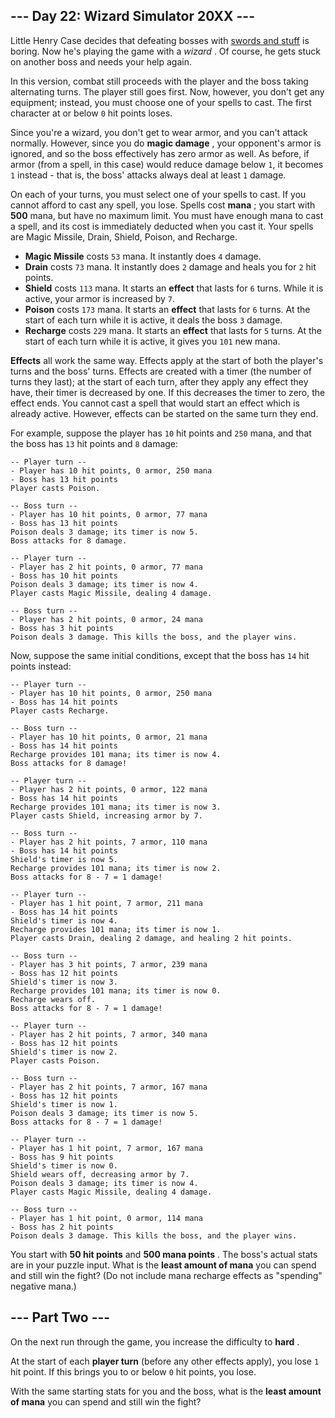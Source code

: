 ## --- Day 22: Wizard Simulator 20XX ---
Little Henry Case decides that defeating bosses with  [swords and stuff](21)  is boring.  Now he's playing the game with a  *wizard* .  Of course, he gets stuck on another boss and needs your help again.

In this version, combat still proceeds with the player and the boss taking alternating turns.  The player still goes first.  Now, however, you don't get any equipment; instead, you must choose one of your spells to cast.  The first character at or below `0` hit points loses.

Since you're a wizard, you don't get to wear armor, and you can't attack normally.  However, since you do  **magic damage** , your opponent's armor is ignored, and so the boss effectively has zero armor as well.  As before, if armor (from a spell, in this case) would reduce damage below `1`, it becomes `1` instead - that is, the boss' attacks always deal at least `1` damage.

On each of your turns, you must select one of your spells to cast.  If you cannot afford to cast any spell, you lose.  Spells cost  **mana** ; you start with  **500**  mana, but have no maximum limit.  You must have enough mana to cast a spell, and its cost is immediately deducted when you cast it.  Your spells are Magic Missile, Drain, Shield, Poison, and Recharge.


-  **Magic Missile**  costs `53` mana.  It instantly does `4` damage.
-  **Drain**  costs `73` mana.  It instantly does `2` damage and heals you for `2` hit points.
-  **Shield**  costs `113` mana.  It starts an  **effect**  that lasts for `6` turns.  While it is active, your armor is increased by `7`.
-  **Poison**  costs `173` mana.  It starts an  **effect**  that lasts for `6` turns.  At the start of each turn while it is active, it deals the boss `3` damage.
-  **Recharge**  costs `229` mana.  It starts an  **effect**  that lasts for `5` turns.  At the start of each turn while it is active, it gives you `101` new mana.

 **Effects**  all work the same way.  Effects apply at the start of both the player's turns and the boss' turns.  Effects are created with a timer (the number of turns they last); at the start of each turn, after they apply any effect they have, their timer is decreased by one.  If this decreases the timer to zero, the effect ends.  You cannot cast a spell that would start an effect which is already active.  However, effects can be started on the same turn they end.

For example, suppose the player has `10` hit points and `250` mana, and that the boss has `13` hit points and `8` damage:

```
-- Player turn --
- Player has 10 hit points, 0 armor, 250 mana
- Boss has 13 hit points
Player casts Poison.

-- Boss turn --
- Player has 10 hit points, 0 armor, 77 mana
- Boss has 13 hit points
Poison deals 3 damage; its timer is now 5.
Boss attacks for 8 damage.

-- Player turn --
- Player has 2 hit points, 0 armor, 77 mana
- Boss has 10 hit points
Poison deals 3 damage; its timer is now 4.
Player casts Magic Missile, dealing 4 damage.

-- Boss turn --
- Player has 2 hit points, 0 armor, 24 mana
- Boss has 3 hit points
Poison deals 3 damage. This kills the boss, and the player wins.
```
Now, suppose the same initial conditions, except that the boss has `14` hit points instead:

```
-- Player turn --
- Player has 10 hit points, 0 armor, 250 mana
- Boss has 14 hit points
Player casts Recharge.

-- Boss turn --
- Player has 10 hit points, 0 armor, 21 mana
- Boss has 14 hit points
Recharge provides 101 mana; its timer is now 4.
Boss attacks for 8 damage!

-- Player turn --
- Player has 2 hit points, 0 armor, 122 mana
- Boss has 14 hit points
Recharge provides 101 mana; its timer is now 3.
Player casts Shield, increasing armor by 7.

-- Boss turn --
- Player has 2 hit points, 7 armor, 110 mana
- Boss has 14 hit points
Shield's timer is now 5.
Recharge provides 101 mana; its timer is now 2.
Boss attacks for 8 - 7 = 1 damage!

-- Player turn --
- Player has 1 hit point, 7 armor, 211 mana
- Boss has 14 hit points
Shield's timer is now 4.
Recharge provides 101 mana; its timer is now 1.
Player casts Drain, dealing 2 damage, and healing 2 hit points.

-- Boss turn --
- Player has 3 hit points, 7 armor, 239 mana
- Boss has 12 hit points
Shield's timer is now 3.
Recharge provides 101 mana; its timer is now 0.
Recharge wears off.
Boss attacks for 8 - 7 = 1 damage!

-- Player turn --
- Player has 2 hit points, 7 armor, 340 mana
- Boss has 12 hit points
Shield's timer is now 2.
Player casts Poison.

-- Boss turn --
- Player has 2 hit points, 7 armor, 167 mana
- Boss has 12 hit points
Shield's timer is now 1.
Poison deals 3 damage; its timer is now 5.
Boss attacks for 8 - 7 = 1 damage!

-- Player turn --
- Player has 1 hit point, 7 armor, 167 mana
- Boss has 9 hit points
Shield's timer is now 0.
Shield wears off, decreasing armor by 7.
Poison deals 3 damage; its timer is now 4.
Player casts Magic Missile, dealing 4 damage.

-- Boss turn --
- Player has 1 hit point, 0 armor, 114 mana
- Boss has 2 hit points
Poison deals 3 damage. This kills the boss, and the player wins.
```
You start with  **50 hit points**  and  **500 mana points** . The boss's actual stats are in your puzzle input. What is the  **least amount of mana**  you can spend and still win the fight?  (Do not include mana recharge effects as "spending" negative mana.)

## --- Part Two ---
On the next run through the game, you increase the difficulty to  **hard** .

At the start of each  **player turn**  (before any other effects apply), you lose `1` hit point. If this brings you to or below `0` hit points, you lose.

With the same starting stats for you and the boss, what is the  **least amount of mana**  you can spend and still win the fight?


